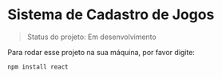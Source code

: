 <h1> Sistema de Cadastro de Jogos</h1>

>Status do projeto: Em desenvolvimento

Para rodar esse projeto na sua máquina, por favor digite:
```
npm install react
```
